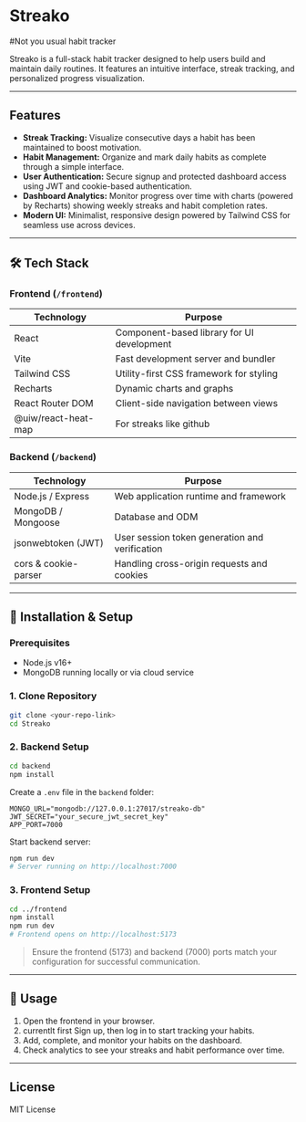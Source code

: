 # Streako

#Not you usual habit tracker

Streako is a full-stack habit tracker designed to help users build and maintain daily routines. It features an intuitive interface, streak tracking, and personalized progress visualization.

---

## Features

* **Streak Tracking:** Visualize consecutive days a habit has been maintained to boost motivation.
* **Habit Management:** Organize and mark daily habits as complete through a simple interface.
* **User Authentication:** Secure signup and protected dashboard access using JWT and cookie-based authentication.
* **Dashboard Analytics:** Monitor progress over time with charts (powered by Recharts) showing weekly streaks and habit completion rates.
* **Modern UI:** Minimalist, responsive design powered by Tailwind CSS for seamless use across devices.

---

## 🛠️ Tech Stack

### Frontend (`/frontend`)

| Technology          | Purpose                                     |
| ------------------- | ------------------------------------------  |
| React               | Component-based library for UI development  |
| Vite                | Fast development server and bundler         |
| Tailwind CSS        | Utility-first CSS framework for styling     |
| Recharts            | Dynamic charts and graphs                   |
| React Router DOM    | Client-side navigation between views        |
| @uiw/react-heat-map | For streaks like github                     |

### Backend (`/backend`)

| Technology           | Purpose                                        |
| -------------------- | ---------------------------------------------- |
| Node.js / Express    | Web application runtime and framework          |
| MongoDB / Mongoose   | Database and ODM                               |
| jsonwebtoken (JWT)   | User session token generation and verification |
| cors & cookie-parser | Handling cross-origin requests and cookies     |

---

## 🚀 Installation & Setup

### Prerequisites

* Node.js v16+
* MongoDB running locally or via cloud service

### 1. Clone Repository

```bash
git clone <your-repo-link>
cd Streako
```

### 2. Backend Setup

```bash
cd backend
npm install
```

Create a `.env` file in the `backend` folder:

```env
MONGO_URL="mongodb://127.0.0.1:27017/streako-db"
JWT_SECRET="your_secure_jwt_secret_key"
APP_PORT=7000
```

Start backend server:

```bash
npm run dev
# Server running on http://localhost:7000
```

### 3. Frontend Setup

```bash
cd ../frontend
npm install
npm run dev
# Frontend opens on http://localhost:5173
```

> Ensure the frontend (5173) and backend (7000) ports match your configuration for successful communication.

---

## 🎯 Usage

1. Open the frontend in your browser.
2. currentlt first Sign up, then log in to start tracking your habits.
3. Add, complete, and monitor your habits on the dashboard.
4. Check analytics to see your streaks and habit performance over time.

---

## License

MIT License

